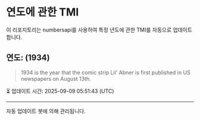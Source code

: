 
# 연도에 관한 TMI

이 리포지토리는 numbersapi를 사용하여 특정 년도에 관한 TMI를 자동으로 업데이트합니다.

## 연도: (1934)
> 1934 is the year that the comic strip Lil' Abner is first published in US newspapers on August 13th.

⏳ 업데이트 시간: 2025-09-09 05:51:43 (UTC)

---
자동 업데이트 봇에 의해 관리됩니다.
